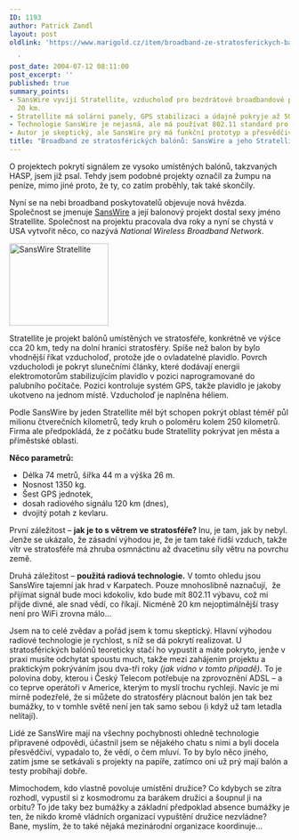 ```yaml
---
ID: 1193
author: Patrick Zandl
layout: post
oldlink: 'https://www.marigold.cz/item/broadband-ze-stratosferickych-balonu-sanswire-a-jeho-stratellite

  '
post_date: 2004-07-12 08:11:00
post_excerpt: ''
published: true
summary_points:
- SansWire vyvíjí Stratellite, vzducholoď pro bezdrátové broadbandové pokrytí z výšky
  20 km.
- Stratellite má solární panely, GPS stabilizaci a údajně pokryje až 500 000 km2.
- Technologie SansWire je nejasná, ale má používat 802.11 standard pro příjem signálu.
- Autor je skeptický, ale SansWire prý má funkční prototyp a přesvědčivé argumenty.
title: "Broadband ze stratosférických balónů: SansWire a jeho Stratellite"
---
```


<p>
O projektech pokrytí signálem ze vysoko umístěných balónů, takzvaných HASP, jsem již psal. Tehdy jsem podobné projekty označil za žumpu na peníze, mimo jiné proto, že ty, co zatím proběhly, tak také skončily. </p>
<p>
Nyní se na nebi broadband poskytovatelů objevuje nová hvězda. Společnost se jmenuje <a href="http://www.sanswire.com">SansWire</a> a její balonový projekt dostal sexy jméno Stratellite. Společnost na projektu pracovala dva roky a nyní se chystá v USA vytvořit něco, co nazývá <em>National Wireless Broadband Network</em>. </p>

<div class="rightbox"><img src="/wp-content/uploads/20040712-stratellite.jpg" alt="SansWire Stratellite" width="178" height="148" /></div>
<p>
Stratellite je projekt balónů umístěných ve stratosféře, konkrétně ve výšce cca 20 km, tedy na dolní hranici stratosféry. Spíše než balon by bylo vhodnější říkat vzducholoď, protože jde o ovladatelné plavidlo. Povrch vzducholodi je pokryt slunečními články, které dodávají energii elektromotorům stabilizujícím plavidlo v pozici naprogramované do palubního počítače. Pozici kontroluje systém GPS, takže plavidlo je jakoby ukotveno na jednom místě. Vzducholoď je naplněna héliem. </p>
<p>
Podle SansWire by jeden Stratellite měl být schopen pokrýt oblast téměř půl milionu čtverečních kilometrů, tedy kruh o poloměru kolem 250 kilometrů. Firma ale předpokládá, že z počátku bude Stratellity pokrývat jen města a příměstské oblasti.</p>
<p>
<strong>Něco parametrů:</strong></p>

<ul>
<li>Délka 74 metrů, šířka 44 m a výška 26 m. </li>
<li>Nosnost 1350 kg. </li>
<li>Šest GPS jednotek, </li>
<li>dosah radiového signálu 120 km (dnes), </li>
<li>dvojitý potah z kevlaru. </li>
</ul>
<p>
První záležitost &#8211; <strong>jak je to s větrem ve stratosféře? </strong>Inu, je tam, jak by nebyl. Jenže se ukázalo, že zásadní výhodou je, že je tam také řidší vzduch, takže vítr ve stratosféře má zhruba osmnáctinu až dvacetinu síly větru na povrchu země. </p>
<p>
Druhá záležitost &#8211; <strong>použitá radiová technologie.</strong> V tomto ohledu jsou SansWire tajemní jak hrad v Karpatech. Pouze mnohoslibně naznačují,  že přijímat signál bude moci kdokoliv, kdo bude mít 802.11 výbavu, což mi přijde divné, ale snad vědí, co říkají. Nicméně 20 km nejoptimálnější trasy není pro WiFi zrovna málo&#8230;</p>
<p>
Jsem na to celé zvědav a pořád jsem k tomu skeptický. Hlavní výhodou radiové technologie je rychlost, s níž se dá pokrytí realizovat. U stratosférických balónů teoreticky stačí ho vypustit a máte pokryto, jenže v praxi musíte odchytat spoustu much, takže mezi zahájením projektu a praktickým pokrýváním jsou dva-tři roky <em>(jak vidno v tomto případě).</em> To je polovina doby, kterou i Český Telecom potřebuje na zprovoznění ADSL &#8211; a co teprve operátoři v Americe, kterým to myslí trochu rychlejí. Navíc je mi mírně podezřelé, že si můžete do stratosféry plácnout balón jen tak bez bumážky, to v tomhle světě není jen tak samo sebou (i když už tam letadla nelítají). </p>
<p>
Lidé ze SansWire mají na všechny pochybnosti ohledně technologie připravené odpovědi, účastnil jsem se nějakého chatu s nimi a byli docela přesvědčiví, vypadalo to, že vědí, o čem mluví. To by bylo něco jiného, zatím jsme se setkávali s projekty na papíře, zatímco oni už prý mají balón a testy probíhají dobře. </p>
<p>
Mimochodem, kdo vlastně povoluje umístění družice? Co kdybych se zítra rozhodl, vypustil si z kosmodromu za barákem družici a šoupnul ji na orbitu? To jde taky bez bumážky a základní předpoklad absence bumážky je ten, že nikdo kromě vládních organizací vypuštění družice nezvládne? Bane, myslím, že to také nějaká mezinárodní organizace koordinuje&#8230;</p>